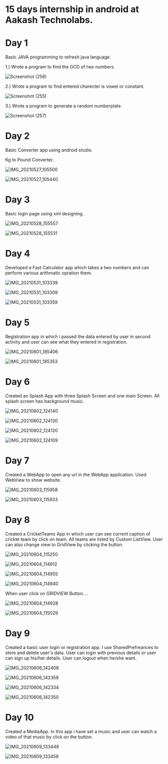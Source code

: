# 15 days internship in android at Aakash Technolabs.

# Day 1

Basic JAVA programming to refresh java language.

1.) Wrote a program to find the GCD of two numbers.

![Screenshot (256)](https://user-images.githubusercontent.com/84366746/119605754-f25e0680-be0e-11eb-91ad-e57bfe48c8de.png)


2.) Wrote a program to find entered charecter is vowel or constant.

![Screenshot (255)](https://user-images.githubusercontent.com/84366746/119605848-19b4d380-be0f-11eb-8eff-4c7adda8f55d.png)


3.) Wrote a program to generate a random numberplate.

![Screenshot (257)](https://user-images.githubusercontent.com/84366746/119605902-33eeb180-be0f-11eb-9047-6dcefa7b7ac1.png)

# Day 2

Basic Converter app using android studio.

Kg to Pound Converter.

![IMG_20210527_105500](https://user-images.githubusercontent.com/84366746/119778811-90bc9b80-bee5-11eb-81ec-43bd9b1d5654.jpg)

![IMG_20210527_105440](https://user-images.githubusercontent.com/84366746/119778830-974b1300-bee5-11eb-94bc-ab6fbde6e28a.jpg)

# Day 3

Basic login page using xml designing.

![IMG_20210528_155557](https://user-images.githubusercontent.com/84366746/119972022-54fe0080-bfcf-11eb-9df8-0b91a79b8a6a.jpg)

![IMG_20210528_155531](https://user-images.githubusercontent.com/84366746/119972039-5af3e180-bfcf-11eb-92d1-5978fb202d38.jpg)

# Day 4

Developed a Fast Calculator app which takes a two numbers and can perform various arithmatic opration them.

![IMG_20210531_103339](https://user-images.githubusercontent.com/84366746/120143424-ba373900-c1fd-11eb-98d5-0f07bd6439c4.jpg)

![IMG_20210531_103309](https://user-images.githubusercontent.com/84366746/120143441-bf948380-c1fd-11eb-8778-4b4bf73626bd.jpg)

![IMG_20210531_103359](https://user-images.githubusercontent.com/84366746/120143447-c28f7400-c1fd-11eb-9a87-1d8812d6a6c8.jpg)

# Day 5

Registration app in which i passed the data entered by user in second activity and user can see what they entered in registration.

![IMG_20210601_185406](https://user-images.githubusercontent.com/84366746/120331989-efca4800-c30b-11eb-938e-e45708ac1d98.jpg)

![IMG_20210601_185353](https://user-images.githubusercontent.com/84366746/120331997-f1940b80-c30b-11eb-8f4f-736d4eb1bd67.jpg)

# Day 6 

Created an Splash App with three Splash Screen and one main Screen. All splash screen has background music.

![IMG_20210602_124140](https://user-images.githubusercontent.com/84366746/120440292-04a4eb00-c3a1-11eb-85f4-ba6edfbf25fa.jpg)

![IMG_20210602_124130](https://user-images.githubusercontent.com/84366746/120440298-05d61800-c3a1-11eb-9270-8380b08081cb.jpg)

![IMG_20210602_124120](https://user-images.githubusercontent.com/84366746/120440307-08387200-c3a1-11eb-9b68-24d73db0dc8a.jpg)

![IMG_20210602_124109](https://user-images.githubusercontent.com/84366746/120440317-09699f00-c3a1-11eb-980a-29edf2d603ea.jpg)

# Day 7

Created a WebApp to open any url in the WebApp application. Used WebView to show website.

![IMG_20210603_115958](https://user-images.githubusercontent.com/84366746/120598903-76923880-c464-11eb-8e33-0fa6b47fbedb.jpg)

![IMG_20210603_115933](https://user-images.githubusercontent.com/84366746/120598907-77c36580-c464-11eb-8083-5c9934e55934.jpg)

# Day 8

Created a CricketTeams App in which user can see current caption of cricket team by click on team. All teams are listed by Custom ListView. User can also change view to GridView by clicking the button.

![IMG_20210604_115250](https://user-images.githubusercontent.com/84366746/120755881-2b435d00-c52c-11eb-9301-eeaa13bc5fea.jpg)

![IMG_20210604_114912](https://user-images.githubusercontent.com/84366746/120755906-339b9800-c52c-11eb-94bc-499d2c78fcc1.jpg)

![IMG_20210604_114955](https://user-images.githubusercontent.com/84366746/120755903-326a6b00-c52c-11eb-82d4-df724fd68b7e.jpg)

![IMG_20210604_114940](https://user-images.githubusercontent.com/84366746/120755913-35fdf200-c52c-11eb-99b6-0c30c6c6024d.jpg)

When user click on GRIDVIEW Button....

![IMG_20210604_114928](https://user-images.githubusercontent.com/84366746/120755919-372f1f00-c52c-11eb-8e02-91126019813e.jpg)

![IMG_20210604_115029](https://user-images.githubusercontent.com/84366746/120755927-38f8e280-c52c-11eb-934f-44860ea295eb.jpg)

# Day 9

Created a basic user login or registration app. I use SharedPrefreances to store and delete user's data. User can login with previous details or user can sign up his/her details. User can logout when he/she want.

![IMG_20210606_142408](https://user-images.githubusercontent.com/84366746/120918764-b6128c00-c6d3-11eb-9541-c1b91b41d0d6.jpg)

![IMG_20210606_142359](https://user-images.githubusercontent.com/84366746/120918769-bad74000-c6d3-11eb-8fd8-d2250f677eb3.jpg)

![IMG_20210606_142334](https://user-images.githubusercontent.com/84366746/120918771-bc086d00-c6d3-11eb-9898-1e98d37bd38d.jpg)

![IMG_20210606_142350](https://user-images.githubusercontent.com/84366746/120918772-bd399a00-c6d3-11eb-879b-484d621c2415.jpg)

# Day 10

Created a MediaApp. In this app i have set a music and user can watch a video of that music by click on the button.

![IMG_20210609_133448](https://user-images.githubusercontent.com/84366746/121317431-e81c2c00-c927-11eb-8821-3123980ed651.jpg)

![IMG_20210609_133456](https://user-images.githubusercontent.com/84366746/121317435-e9e5ef80-c927-11eb-826d-03ff5e99ddc2.jpg)














